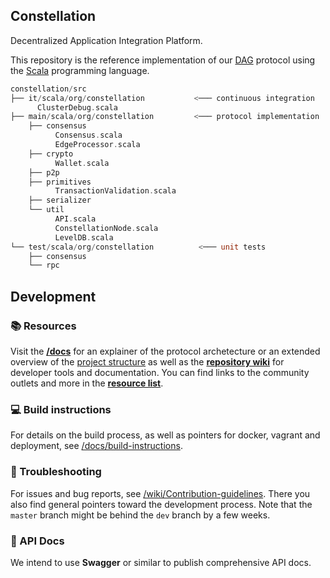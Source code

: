 ## Constellation
Decentralized Application Integration Platform.

This repository is the reference implementation of our 
[DAG](https://en.wikipedia.org/wiki/Directed_acyclic_graph) 
protocol using the 
[Scala](https://www.scala-lang.org/) 
programming language.

```scala
constellation/src
├── it/scala/org/constellation           <─── continuous integration
      ClusterDebug.scala
├── main/scala/org/constellation         <─── protocol implementation
    ├── consensus
          Consensus.scala
          EdgeProcessor.scala
    ├── crypto
          Wallet.scala
    ├── p2p
    ├── primitives
          TransactionValidation.scala
    ├── serializer
    └── util
          API.scala
          ConstellationNode.scala
          LevelDB.scala
└── test/scala/org/constellation          <─── unit tests
    ├── consensus
    └── rpc
```

## Development
### :books: Resources
Visit the 
[**/docs**](https://github.com/Constellation-Labs/constellation/docs/)
for an explainer of the protocol archetecture or an extended overview of the 
[project structure](https://github.com/Constellation-Labs/constellation/docs/directory-tree/) 
as well as the 
[**repository wiki**](https://github.com/Constellation-Labs/constellation/wiki) 
for developer tools and documentation. You can find links to the community outlets and more in the 
[**resource list**](https://github.com/Constellation-Labs/awesome-constellation). 

### :computer: Build instructions
For details on the build process, as well as pointers for docker, vagrant and deployment, see [/docs/build-instructions](https://github.com/Constellation-Labs/constellation/blob/developer/nikolaj/add-docs/docs/build-instructions.md).

### :rotating_light: Troubleshooting
For issues and bug reports, see [/wiki/Contribution-guidelines](https://github.com/Constellation-Labs/constellation/wiki/Contribution-guidelines). 
There you also find general pointers toward the development process. 
Note that the `master` branch might be behind the `dev` branch by a few weeks.

### :green_book: API Docs
We intend to use **Swagger** or similar to publish comprehensive API docs.
